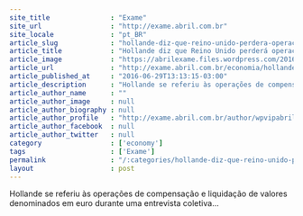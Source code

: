 ```yaml
---
site_title               : "Exame"
site_url                 : "http://exame.abril.com.br"
site_locale              : "pt_BR"
article_slug             : "hollande-diz-que-reino-unido-perdera-operacoes-em-euro"
article_title            : "Hollande diz que Reino Unido perderá operações em euro"
article_image            : "https://abrilexame.files.wordpress.com/2016/09/size_960_16_9_euro22.jpg?quality=70&strip=all&w=960"
article_url              : "http://exame.abril.com.br/economia/hollande-diz-que-reino-unido-perdera-operacoes-em-euro-apos-brexit/"
article_published_at     : "2016-06-29T13:13:15-03:00"
article_description      : "Hollande se referiu às operações de compensação e liquidação de valores denominados em euro durante uma entrevista coletiva..."
article_author_name      : ""
article_author_image     : null
article_author_biography : null
article_author_profile   : "http://exame.abril.com.br/author/wpvipabril/"
article_author_facebook  : null
article_author_twitter   : null
category                 : ['economy']
tags                     : ['Exame']
permalink                : "/:categories/hollande-diz-que-reino-unido-perdera-operacoes-em-euro/"
layout                   : post
---
```


Hollande se referiu às operações de compensação e liquidação de valores denominados em euro durante uma entrevista coletiva...

